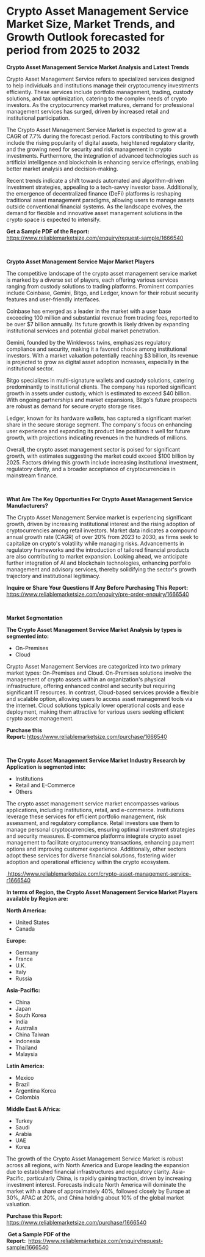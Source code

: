 <p><h1>Crypto Asset Management Service Market Size, Market Trends, and Growth Outlook forecasted for period from 2025 to 2032</h1></p><p><strong>Crypto Asset Management Service Market Analysis and Latest Trends</strong></p>
<p><p>Crypto Asset Management Service refers to specialized services designed to help individuals and institutions manage their cryptocurrency investments efficiently. These services include portfolio management, trading, custody solutions, and tax optimization, catering to the complex needs of crypto investors. As the cryptocurrency market matures, demand for professional management services has surged, driven by increased retail and institutional participation.</p><p>The Crypto Asset Management Service Market is expected to grow at a CAGR of 7.7% during the forecast period. Factors contributing to this growth include the rising popularity of digital assets, heightened regulatory clarity, and the growing need for security and risk management in crypto investments. Furthermore, the integration of advanced technologies such as artificial intelligence and blockchain is enhancing service offerings, enabling better market analysis and decision-making.</p><p>Recent trends indicate a shift towards automated and algorithm-driven investment strategies, appealing to a tech-savvy investor base. Additionally, the emergence of decentralized finance (DeFi) platforms is reshaping traditional asset management paradigms, allowing users to manage assets outside conventional financial systems. As the landscape evolves, the demand for flexible and innovative asset management solutions in the crypto space is expected to intensify.</p></p>
<p><strong>Get a Sample PDF of the Report:&nbsp;</strong> <a href="https://www.reliablemarketsize.com/enquiry/request-sample/1666540?utm_campaign=2480&utm_medium=2&utm_source=Github&utm_content=ia&utm_term=18042025&utm_id=crypto-asset-management-service">https://www.reliablemarketsize.com/enquiry/request-sample/1666540</a></p>
<p>&nbsp;</p>
<p><strong>Crypto Asset Management Service Major Market Players</strong></p>
<p><p>The competitive landscape of the crypto asset management service market is marked by a diverse set of players, each offering various services ranging from custody solutions to trading platforms. Prominent companies include Coinbase, Gemini, Bitgo, and Ledger, known for their robust security features and user-friendly interfaces.</p><p>Coinbase has emerged as a leader in the market with a user base exceeding 100 million and substantial revenue from trading fees, reported to be over $7 billion annually. Its future growth is likely driven by expanding institutional services and potential global market penetration.</p><p>Gemini, founded by the Winklevoss twins, emphasizes regulatory compliance and security, making it a favored choice among institutional investors. With a market valuation potentially reaching $3 billion, its revenue is projected to grow as digital asset adoption increases, especially in the institutional sector.</p><p>Bitgo specializes in multi-signature wallets and custody solutions, catering predominantly to institutional clients. The company has reported significant growth in assets under custody, which is estimated to exceed $40 billion. With ongoing partnerships and market expansions, Bitgo's future prospects are robust as demand for secure crypto storage rises.</p><p>Ledger, known for its hardware wallets, has captured a significant market share in the secure storage segment. The company's focus on enhancing user experience and expanding its product line positions it well for future growth, with projections indicating revenues in the hundreds of millions.</p><p>Overall, the crypto asset management sector is poised for significant growth, with estimates suggesting the market could exceed $100 billion by 2025. Factors driving this growth include increasing institutional investment, regulatory clarity, and a broader acceptance of cryptocurrencies in mainstream finance.</p></p>
<p>&nbsp;</p>
<p><strong>What Are The Key Opportunities For Crypto Asset Management Service Manufacturers?</strong></p>
<p><p>The Crypto Asset Management Service market is experiencing significant growth, driven by increasing institutional interest and the rising adoption of cryptocurrencies among retail investors. Market data indicates a compound annual growth rate (CAGR) of over 20% from 2023 to 2030, as firms seek to capitalize on crypto's volatility while managing risks. Advancements in regulatory frameworks and the introduction of tailored financial products are also contributing to market expansion. Looking ahead, we anticipate further integration of AI and blockchain technologies, enhancing portfolio management and advisory services, thereby solidifying the sector's growth trajectory and institutional legitimacy.</p></p>
<p><strong>Inquire or Share Your Questions If Any Before Purchasing This Report:</strong> <a href="https://www.reliablemarketsize.com/enquiry/pre-order-enquiry/1666540?utm_campaign=2480&utm_medium=2&utm_source=Github&utm_content=ia&utm_term=18042025&utm_id=crypto-asset-management-service">https://www.reliablemarketsize.com/enquiry/pre-order-enquiry/1666540</a></p>
<p>&nbsp;</p>
<p><strong>Market Segmentation</strong></p>
<p><strong>The Crypto Asset Management Service Market Analysis by types is segmented into:</strong></p>
<p><ul><li>On-Premises</li><li>Cloud</li></ul></p>
<p><p>Crypto Asset Management Services are categorized into two primary market types: On-Premises and Cloud. On-Premises solutions involve the management of crypto assets within an organization's physical infrastructure, offering enhanced control and security but requiring significant IT resources. In contrast, Cloud-based services provide a flexible and scalable option, allowing users to access asset management tools via the internet. Cloud solutions typically lower operational costs and ease deployment, making them attractive for various users seeking efficient crypto asset management.</p></p>
<p><strong>Purchase this Report:&nbsp;</strong><a href="https://www.reliablemarketsize.com/purchase/1666540?utm_campaign=2480&utm_medium=2&utm_source=Github&utm_content=ia&utm_term=18042025&utm_id=crypto-asset-management-service">https://www.reliablemarketsize.com/purchase/1666540</a></p>
<p>&nbsp;</p>
<p><strong>The Crypto Asset Management Service Market Industry Research by Application is segmented into:</strong></p>
<p><ul><li>Institutions</li><li>Retail and E-Commerce</li><li>Others</li></ul></p>
<p><p>The crypto asset management service market encompasses various applications, including institutions, retail, and e-commerce. Institutions leverage these services for efficient portfolio management, risk assessment, and regulatory compliance. Retail investors use them to manage personal cryptocurrencies, ensuring optimal investment strategies and security measures. E-commerce platforms integrate crypto asset management to facilitate cryptocurrency transactions, enhancing payment options and improving customer experience. Additionally, other sectors adopt these services for diverse financial solutions, fostering wider adoption and operational efficiency within the crypto ecosystem.</p></p>
<p><a href="https://www.reliablemarketsize.com/crypto-asset-management-service-r1666540?utm_campaign=2480&utm_medium=2&utm_source=Github&utm_content=ia&utm_term=18042025&utm_id=crypto-asset-management-service">&nbsp;https://www.reliablemarketsize.com/crypto-asset-management-service-r1666540</a></p>
<p><strong>In terms of Region, the Crypto Asset Management Service Market Players available by Region are:</strong></p>
<p>
    <p> <strong> North America: </strong>
        <ul>
            <li>United States</li>
            <li>Canada</li>
        </ul>
        </p> 
    <p> <strong> Europe: </strong>
        <ul>
            <li>Germany</li>
            <li>France</li>
            <li>U.K.</li>
            <li>Italy</li>
            <li>Russia</li>
        </ul>
        </p> 
    <p> <strong> Asia-Pacific: </strong>
        <ul>
            <li>China</li>
            <li>Japan</li>
            <li>South Korea</li>
            <li>India</li>
            <li>Australia</li>
            <li>China Taiwan</li>
            <li>Indonesia</li>
            <li>Thailand</li>
            <li>Malaysia</li>
        </ul>
        </p> 
    <p> <strong> Latin America: </strong>
        <ul>
            <li>Mexico</li>
            <li>Brazil</li>
            <li>Argentina Korea</li>
            <li>Colombia</li>
        </ul>
        </p> 
    <p> <strong> Middle East & Africa: </strong>
        <ul>
            <li>Turkey</li>
            <li>Saudi</li>
            <li>Arabia</li>
            <li>UAE</li>
            <li>Korea</li>
        </ul>
    </p>
    </p>
<p><p>The growth of the Crypto Asset Management Service Market is robust across all regions, with North America and Europe leading the expansion due to established financial infrastructures and regulatory clarity. Asia-Pacific, particularly China, is rapidly gaining traction, driven by increasing investment interest. Forecasts indicate North America will dominate the market with a share of approximately 40%, followed closely by Europe at 30%, APAC at 20%, and China holding about 10% of the global market valuation.</p></p>
<p><strong>Purchase this Report: </strong><a href="https://www.reliablemarketsize.com/purchase/1666540?utm_campaign=2480&utm_medium=2&utm_source=Github&utm_content=ia&utm_term=18042025&utm_id=crypto-asset-management-service">https://www.reliablemarketsize.com/purchase/1666540</a></p>
<p>&nbsp;<strong>Get a Sample PDF of the Report:&nbsp;&nbsp;</strong><a href="https://www.reliablemarketsize.com/enquiry/request-sample/1666540?utm_campaign=2480&utm_medium=2&utm_source=Github&utm_content=ia&utm_term=18042025&utm_id=crypto-asset-management-service">https://www.reliablemarketsize.com/enquiry/request-sample/1666540</a></p>
<p><strong></strong></p>
<p><p></p><p></p><p></p></p>